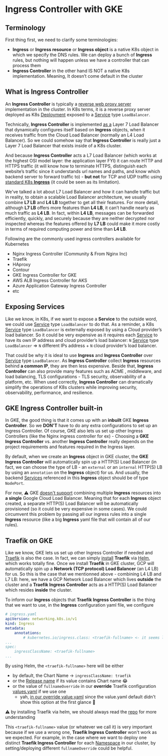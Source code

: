 # Ingress Controller with GKE

## Terminology
First thing first, we need to clarify some terminologies: 
- **Ingress** or **Ingress resource** or **Ingress object** is a native K8s object in which we specify the DNS rules. We can deploy a bunch of **Ingress** rules, but nothing will happen unless we have a controller that can process them
- **Ingress Controller** in the other hand IS NOT a native K8s implementation. Meaning, It doesn’t come default in the cluster

## What is Ingress Controller
An **Ingress Controller** is typically a [reverse web proxy server](https://www.cloudflare.com/en-gb/learning/cdn/glossary/reverse-proxy/) implementation in the cluster. In K8s terms, it is a reverse proxy server deployed as K8s [Deployment](https://kubernetes.io/docs/concepts/workloads/controllers/deployment/) exposed to a [Service](https://kubernetes.io/docs/concepts/services-networking/service/) type `LoadBalancer`.

Technically, **Ingress Controller** is implemented <u>as a</u> Layer 7 Load Balancer that dynamically configures itself based on **Ingress** objects, when it receives traffic from the Cloud Load Balancer (normally an L4 Load Balancer). So we could somehow say that **Ingress Controller** is really just a Layer 7 Load Balancer that exists inside of a K8s cluster.

And because **Ingress Controller** acts a L7 Load Balancer (which works at the highest OSI model layer: the application layer FYI) it can route HTTP and HTTPS traffic (it will know how to terminate HTTPS, distinguish each website’s traffic since it understands url names and paths, and know which backend server to forward traffic to) - **but not** for TCP and UDP traffic using <u>standard K8s **Ingress**</u> (it could be seen as its limitation). 

We've talked a lot about L7 Load Balancer and how it can handle traffic but in reality, to obtain a scalable Load Balancer architecture, we usually combine **L7 LB** and **L4 LB** together to get all their features. For more detail, although **L7 LB** offers more features than **L4 LB**, it can’t handle nearly as much traffic as **L4 LB**. In fact, within **L4 LB**, messages can be forwarded efficiently, quickly, and securely because they are neither decrypted nor inspected whereas the features offered by **L7 LB** could make it more costly in terms of required computing power and time than **L4 LB**.

Following are the commonly used ingress controllers available for Kubernetes
- Nginx Ingress Controller (Community & From Nginx Inc)
- Traefik
- HAproxy
- Contour
- GKE Ingress Controller for GKE
- AWS ALB Ingress Controller for AKS
- Azure Application Gateway Ingress Controller
- etc

## Exposing Services
Like we know, in K8s, if we want to expose a **Service** to the outside word, we could use [Service](https://kubernetes.io/docs/concepts/services-networking/service/) type `LoadBalancer` to do that. As a reminder, a K8s [Service](https://kubernetes.io/docs/concepts/services-networking/service/) type `LoadBalancer` is externally exposed by using a Cloud provider’s load balancer. So it could be very expensive as it requires each [Service](https://kubernetes.io/docs/concepts/services-networking/service/) to have its own IP address and cloud provider’s load balancer: `N` [Service](https://kubernetes.io/docs/concepts/services-networking/service/) type `LoadBalancer` => `N` different IPs address + `N` cloud provider’s load balancer.

That could be why it is ideal to use **Ingress** and **Ingress Controller** over [Service](https://kubernetes.io/docs/concepts/services-networking/service/) type `LoadBalancer`.  As **Ingress Controller** collect **Ingress** resources behind **a common IP**, they are then less expensive. Beside that, **Ingress Controller** can also provide many features such as ACME , middleware, and load balancing, TLS configurations - TLS security, observability of a platform, etc. When used correctly, **Ingress Controller** can dramatically simplify the operations of K8s clusters while improving security, observability, performance, and resilience.

## GKE Ingress Controller built-in
In GKE, the good thing is that it comes up with an **inbuilt** GKE **Ingress Controller**. So we **DON'T** have to do any extra configurations to set up an Ingress Controller. Of course, GKE also lets us set up other Ingress Controllers (like the Nginx ingress controller for ex) - Choosing a **GKE Ingress Controller** vs. another **Ingress Controller** really depends on the project requirements and features required in the Ingress layer. 

By default, when we create an **Ingress** object in GKE cluster, the **GKE Ingress Controller** will automatically spin up a HTTP(S) Load Balancer (in fact, we can choose the type of LB - an `external` or an `internal` HTTP(S) LB by using an `annotation` on the **Ingress** object) for us. And usually, the backend [Services](https://kubernetes.io/docs/concepts/services-networking/service/) referenced in this **Ingress** object should be of type `NodePort`.

For now, :warning: GKE [doesn't support](https://cloud.google.com/kubernetes-engine/docs/concepts/ingress#limitations) combining multiple **Ingress** resources into **a single** Google Cloud Load Balancer. Meaning that for each **Ingress** object created, a separate HTTP(S) Load Balancer will be automatically provisioned (so it could be very expensive in some cases). We could circumvent this problem by passing all our ingress rules into a single **Ingress** resource (like a big **Ingress** yaml file that will contain all of our rules).

## Traefik on GKE
Like we know, GKE lets us set up other Ingress Controller if needed and [Traefik](https://doc.traefik.io/traefik/) is also the case. In fact, we can simply [install](https://github.com/traefik/traefik-helm-chart/tree/master/traefik) **Traefik** via [Helm](https://helm.sh/docs/), which works totally fine. Once we install **Traefik** in GKE cluster, GCP will automatically spin up a **Network (TCP protocol) Load Balancer** (an L4 LB) for us. So this is the case that we mentionned above - combining L4 LB and L7 LB: here, we have a GCP Network Load Balancer which lives **outside** the cluster and a **Traefik Ingress Controller** acts as a HTTP(S) Load Balancer which resides **inside** the cluster.

To inform our **Ingress** objects that **Traefik Ingress Controller** is the thing that we want to use, in the **Ingress** configuration yaml file, we configure
```yaml
# ingress.yaml
apiVersion: networking.k8s.io/v1
kind: Ingress
metadata:
    annotations:
        # kubernetes.io/ingress.class: <traefik-fullname> <- it seems like this annotations was deprecated or what, it doesn't work well with Traefik at least, use `ingressClassName` instead
...
spec:
    ingressClassName: <traefik-fullname>
...
``` 
By using Helm, the `<traefik-fullname>` here will be either
- by default, the Chart Name -> `ingressClassName: traefik`
- or the [Release name](https://stackoverflow.com/questions/51718202/helm-how-to-define-release-name-value) if its value contains Chart name :joy:
- or the value of `fullnameOverride` in our **override** Traefik configuration [values.yaml](https://github.com/traefik/traefik-helm-chart/blob/master/traefik/values.yaml) if we use one
    - yah, <u>in our override value.yaml</u> since the value.yaml default didn't show this option at the first glance :smiling_face_with_tear:

:warning: by installing Traefik via helm, we should always read the [repo](https://github.com/traefik/traefik-helm-chart/tree/master/traefik) for more understanding

This `<traefik-fullname>` value (or whatever we call it) is very important because if we use a wrong one, **Traefik Ingress Controller** won't work as we expected. For example, in the case where we want to deploy one distinct **Traefik Ingress Controller** for each [Namespace](https://kubernetes.io/docs/concepts/overview/working-with-objects/namespaces/) in our cluster, by setting/deploying different `fullnameOverride` could be helpful.



